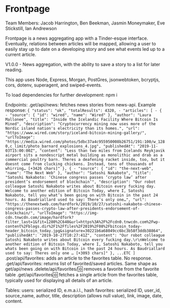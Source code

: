 # Frontpage

Team Members: Jacob Harrington, Ben Beekman, Jasmin Moneymaker, Eve Stickstill, Ian Andrewson

Frontpage is a news aggregating app with a Tinder-esque interface. Eventually, relations between articles will be mapped, allowing a user to easily stay up to date on a developing story and see what events led up to a current article.

V1.0.0 - News aggregation, with the ability to save a story to a list for later reading.

This app uses Node, Express, Morgan, PostGres, jsonwebtoken, bcryptjs, cors, dotenv, superagent, and swiped-events.

To load dependencies for further development: npm i

Endpoints:
    .get/api/news: fetches news stories from news-api. Example response:
    ```
    {
    "status": "ok",
    "totalResults": 4320,
    -
    "articles": [
        -
        {
            -
            "source": {
                "id": "wired",
                "name": "Wired"
            },
            "author": "Laura Mallonee",
            "title": "Inside the Icelandic Facility Where Bitcoin Is Mined",
            "description": "Cryptocurrency mining now uses more of the Nordic island nation's electricity than its homes.",
            "url": "https://www.wired.com/story/iceland-bitcoin-mining-gallery/",
            "urlToImage": "https://media.wired.com/photos/5dbc37a4c955950008b26751/191:100/w_1280,c_limit/photo_barnard_explosions_4.jpg",
            "publishedAt": "2019-11-03T15:00:00Z",
            "content": "Less than two miles from Icelands Reykjavik airport sits a nondescript metal building as monolithic and drab as a commercial poultry barn. Theres a deafening racket inside, too, but it doesnt come from clucking chickens. Instead, tens of thousands of whirring… [+3426 chars]"
        },
        {
            -
            "source": {
                "id": "the-next-web",
                "name": "The Next Web"
            },
            "author": "Satoshi Nakaboto",
            "title": "Satoshi Nakaboto: ‘Chinese congress passes ‘crypto law’ after president’s endorsement of blockchain’",
            "description": "Our robot colleague Satoshi Nakaboto writes about Bitcoin every fucking day. Welcome to another edition of Bitcoin Today, where I, Satoshi Nakaboto, tell you what’s been going on with Bitcoin in the past 24 hours. As Baudriallard used to say: There’s only one…",
            "url": "https://thenextweb.com/hardfork/2019/10/27/satoshi-nakaboto-chinese-congress-passes-crypto-law-after-presidents-endorsement-of-blockchain/",
            "urlToImage": "https://img-cdn.tnwcdn.com/image/hardfork?filter_last=1&fit=1280%2C640&url=https%3A%2F%2Fcdn0.tnwcdn.com%2Fwp-content%2Fblogs.dir%2F1%2Ffiles%2F2019%2F08%2Fbitcoin_today-header_bitcoin_today.jpg&signature=30221b6a68049cc6bc3b58f3ddb38864",
            "publishedAt": "2019-10-27T10:27:41Z",
            "content": "Our robot colleague Satoshi Nakaboto writes about Bitcoin every fucking day.\r\nWelcome to another edition of Bitcoin Today, where I, Satoshi Nakaboto, tell you whats been going on with Bitcoin in the past 24 hours. As Baudriallard used to say: Theres only one … [+3093 chars]"
        }, ...ETC
    ]
    ```
    .post/api/favorites: adds an article to the favorites table. No response.
    .get/api/favorites: returns list of favorited/saved articles. Same shape as get/api/news
    .delete/api/favorites/:id: removes a favorite from the favorite table
    .get/api/favorites:id: fetches a single article from the favorites table, typically used for displaying all details of an article.

Tables:
    users: serialized ID, e.m.a.i.l., hash
    favorites: serialized ID, user_id, source_name, author, title, description (allows null value), link, image, date, content.
